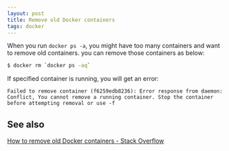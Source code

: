 ```yaml
---
layout: post
title: Remove old Docker containers
tags: docker
---
```


When you run `docker ps -a`, you might have too many containers and want to remove old containers. you can remove those containers as below:

```bash
$ docker rm `docker ps -aq`
```

If specified container is running, you will get an error:

```
Failed to remove container (f6259edb8236): Error response from daemon: Conflict, You cannot remove a running container. Stop the container before attempting removal or use -f
```

## See also

[How to remove old Docker containers - Stack Overflow](https://stackoverflow.com/questions/17236796/how-to-remove-old-docker-containers)
